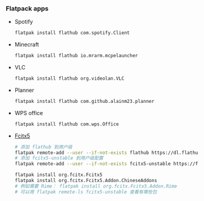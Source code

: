 ### Flatpack apps
- Spotify
  ```bash
  flatpak install flathub com.spotify.Client
  ```
- Minecraft
  ```bash
  flatpak install flathub io.mrarm.mcpelauncher
  ```
- VLC
  ```bash
  flatpak install flathub org.videolan.VLC
  ```
- Planner
  ```bash
  flatpak install flathub com.github.alainm23.planner
  ```
- WPS office
  ```bash
  flatpak install flathub com.wps.Office
  ```
- [Fcitx5](https://www.csslayer.info/wordpress/fcitx-dev/fcitx5-on-flatpak/)
  ```bash
  # 添加 flathub 到用户级
  flatpak remote-add --user --if-not-exists flathub https://dl.flathub.org/repo/flathub.flatpakrepo
  # 添加 fcitx5-unstable 到用户级配置
  flatpak remote-add --user --if-not-exists fcitx5-unstable https://flatpak.fcitx-im.org/unstable-repo/fcitx5-unstable.flatpakrepo
  
  flatpak install org.fcitx.Fcitx5
  flatpak install org.fcitx.Fcitx5.Addon.ChineseAddons
  # 例如需要 Rime： flatpak install org.fcitx.Fcitx5.Addon.Rime
  # 可以用 flatpak remote-ls fcitx5-unstable 查看有哪些包
  ```
